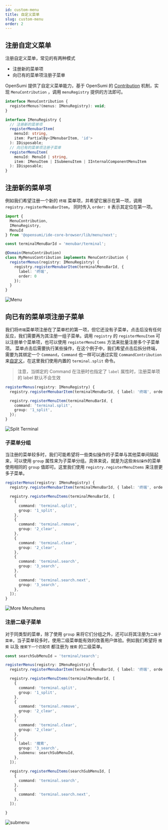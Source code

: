 ```yaml
---
id: custom-menu
title: 自定义菜单
slug: custom-menu
order: 2
---
```


## 注册自定义菜单

注册自定义菜单，常见的有两种模式

- 注册新的菜单项
- 向已有的菜单项注册子菜单

OpenSumi 提供了自定义菜单能力，基于 OpenSumi 的 [Contribution](../../develop/basic-design/contribution-point) 机制，实现 `MenuContribution` ，调用 `menuRegistry` 提供的方法即可。

```typescript
interface MenuContribution {
  registerMenus?(menus: IMenuRegistry): void;
}

interface IMenuRegistry {
  // 注册新的菜单项
  registerMenubarItem(
    menuId: string,
    item: PartialBy<IMenubarItem, 'id'>
  ): IDisposable;
  // 向已有的菜单项注册子菜单
  registerMenuItem(
    menuId: MenuId | string,
    item: IMenuItem | ISubmenuItem | IInternalComponentMenuItem
  ): IDisposable;
}
```

## 注册新的菜单项

例如我们希望注册一个新的 `终端` 菜单项，并希望它展示在第一项，调用 `registry.registerMenuBarItem`， 同时传入 `order: 0` 表示其定位在第一项。

```typescript
import {
  MenuContribution,
  IMenuRegistry,
  MenuId
} from '@opensumi/ide-core-browser/lib/menu/next';

const terminalMenuBarId = 'menubar/terminal';

@Domain(MenuContribution)
class MyMenusContribution implements MenuContribution {
  registerMenus(registry: IMenuRegistry) {
    registry.registerMenubarItem(terminalMenuBarId, {
      label: '终端',
      order: 0
    });
  }
}
```

![Menu](https://img.alicdn.com/imgextra/i4/O1CN01AMrUFm1E5RVxMZ417_!!6000000000300-2-tps-3808-2414.png)

## 向已有的菜单项注册子菜单

我们将`终端`菜单项注册在了菜单栏的第一项，但它还没有子菜单，点击后没有任何反应，我们需要再为其注册一组子菜单。调用 `registry` 的 `registerMenuItem` 可以注册单个菜单项，也可以使用 `registerMenuItems` 方法来批量注册多个子菜单项。
菜单点击后需要执行某些操作，在这个例子中，我们希望点击后拆分终端，需要为其绑定一个 `Command`，`Command` 也一样可以通过实现 `CommandContribution` 来[自定义](./custom-command)，在这里我们使用内置的 `terminal.split` 命令。

> 注意，当绑定的 Command 在注册时也指定了 `label` 属性时，注册菜单项的 label 默认不会生效

```typescript
registerMenus(registry: IMenuRegistry) {
  registry.registerMenubarItem(terminalMenuBarId, { label: '终端', order: 0 });

  registry.registerMenuItem(terminalMenuBarId, {
    command: 'terminal.split',
    group: '1_split',
  });
}
```

![Split Terminal](https://img.alicdn.com/imgextra/i1/O1CN018sreiD26Jd2EQc1RI_!!6000000007641-2-tps-2409-1510.png)

### 子菜单分组

当注册的菜单较多时，我们可能希望将一些类似操作的子菜单与其他菜单间隔起来，可以使用 `group` 属性来为子菜单分组。具体来说，就是为这些`类似操作`的菜单使用相同的 `group` 值即可。这里我们使用 `registry.registerMenuItems` 来注册更多子菜单。

```typescript
registerMenus(registry: IMenuRegistry) {
  registry.registerMenubarItem(terminalMenuBarId, { label: '终端', order: 0 });

  registry.registerMenuItems(terminalMenuBarId, [
    {
      command: 'terminal.split',
      group: '1_split',
    },
    {
      command: 'terminal.remove',
      group: '2_clear',
    },
    {
      command: 'terminal.clear',
      group: '2_clear',
    },
    {
      command: 'terminal.search',
      group: '3_search',
    },
    {
      command: 'terminal.search.next',
      group: '3_search',
    },
  ]);
}
```

![More MenuItems](https://img.alicdn.com/imgextra/i1/O1CN0142Ey531JAY0aEEurA_!!6000000000988-2-tps-2409-1510.png)

### 注册二级子菜单

对于同类型的菜单，除了使用 `group` 来将它们分组之外，还可以将其注册为`二级子菜单`，当子菜单较多时，使用二级菜单能有效的改善用户体验。例如我们希望将 `搜索` 以及 `搜索下一个匹配项` 都注册为 `搜索` 的二级菜单。

```typescript
const searchSubMenuId = 'terminal/search';

registerMenus(registry: IMenuRegistry) {
  registry.registerMenubarItem(terminalMenuBarId, { label: '终端', order: 0 });

  registry.registerMenuItems(terminalMenuBarId, [
    {
      command: 'terminal.split',
      group: '1_split',
    },
    {
      command: 'terminal.remove',
      group: '2_clear',
    },
    {
      command: 'terminal.clear',
      group: '2_clear',
    },
    {
      label: '搜索',
      group: '3_search',
      submenu: searchSubMenuId,
    },
  ]);

  registry.registerMenuItems(searchSubMenuId, [
    {
      command: 'terminal.search',
    },
    {
      command: 'terminal.search.next',
    },
  ]);

}
```

![submenu](https://img.alicdn.com/imgextra/i3/O1CN01uVgEDb1CnICqwllsD_!!6000000000125-2-tps-2208-1527.png)
